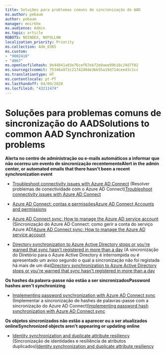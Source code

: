 ```yaml
---
title: Soluções para problemas comuns de sincronização do AAD
ms.author: pebaum
author: pebaum
manager: mnirkhe
ms.audience: Admin
ms.topic: article
ROBOTS: NOINDEX, NOFOLLOW
localization_priority: Priority
ms.collection: Adm_O365
ms.custom:
- "9002418"
- "4867"
ms.openlocfilehash: bb44841a83e76cef67eb72e9aee99b18c24d7f02
ms.sourcegitcommit: 75346a972c2174248de3bb55a19d714cee43c1cc
ms.translationtype: HT
ms.contentlocale: pt-PT
ms.lasthandoff: 04/09/2020
ms.locfileid: "43211474"
---
```

# <a name="solutions-to-common-aad-synchronization-problems"></a><span data-ttu-id="35c17-102">Soluções para problemas comuns de sincronização do AAD</span><span class="sxs-lookup"><span data-stu-id="35c17-102">Solutions to common AAD Synchronization problems</span></span>

<span data-ttu-id="35c17-103">**Alerta no centro de administração ou e-mails automáticos a informar que não ocorreu um evento de sincronização recentemente**</span><span class="sxs-lookup"><span data-stu-id="35c17-103">**Alert in the admin center, or automated emails that there hasn't been a recent synchronization event**</span></span>

- <span data-ttu-id="35c17-104">[Troubleshoot connectivity issues with Azure AD Connect](https://docs.microsoft.com/azure/active-directory/hybrid/tshoot-connect-connectivity) (Resolver problemas de conectividade com o Azure AD Connect)</span><span class="sxs-lookup"><span data-stu-id="35c17-104">[Troubleshoot connectivity issues with Azure AD Connect](https://docs.microsoft.com/azure/active-directory/hybrid/tshoot-connect-connectivity)</span></span>

- [<span data-ttu-id="35c17-105">Azure AD Connect: contas e permissões</span><span class="sxs-lookup"><span data-stu-id="35c17-105">Azure AD Connect Accounts and permissions</span></span>](https://go.microsoft.com/fwlink/p/?LinkId=820598)

- <span data-ttu-id="35c17-106">[Azure AD Connect sync: How to manage the Azure AD service account](https://docs.microsoft.com/azure/active-directory/hybrid/how-to-connect-azureadaccount) (Sincronização do Azure AD Connect: como gerir a conta do serviço Azure AD)</span><span class="sxs-lookup"><span data-stu-id="35c17-106">[Azure AD Connect sync: How to manage the Azure AD service account](https://docs.microsoft.com/azure/active-directory/hybrid/how-to-connect-azureadaccount)</span></span>

- <span data-ttu-id="35c17-107">[Directory synchronization to Azure Active Directory stops or you're warned that sync hasn't registered in more than a day](https://support.microsoft.com/help/2882421/directory-synchronization-to-azure-active-directory-stops-or-you-re-warned-that-sync-hasn-t-registered-in-more-than-a-day) (A sincronização do Diretório para o Azure Active Directory é interrompida ou é apresentado um aviso segundo o qual a sincronização não foi registada há mais de um dia)</span><span class="sxs-lookup"><span data-stu-id="35c17-107">[Directory synchronization to Azure Active Directory stops or you're warned that sync hasn't registered in more than a day](https://support.microsoft.com/help/2882421/directory-synchronization-to-azure-active-directory-stops-or-you-re-warned-that-sync-hasn-t-registered-in-more-than-a-day)</span></span>
 
<span data-ttu-id="35c17-108">**Os hashes da palavra-passe não estão a ser sincronizados**</span><span class="sxs-lookup"><span data-stu-id="35c17-108">**Password hashes aren't synchronizing**</span></span>

- <span data-ttu-id="35c17-109">[Implementing password synchronization with Azure AD Connect sync](https://docs.microsoft.com/azure/active-directory/hybrid/how-to-connect-password-hash-synchronization) (Implementar a sincronização de hashes de palavras-passe com a sincronização do Azure AD Connect)</span><span class="sxs-lookup"><span data-stu-id="35c17-109">[Implementing password hash synchronization with Azure AD Connect sync](https://docs.microsoft.com/azure/active-directory/hybrid/how-to-connect-password-hash-synchronization)</span></span>

<span data-ttu-id="35c17-110">**Os objetos sincronizados não estão a aparecer ou a ser atualizados online**</span><span class="sxs-lookup"><span data-stu-id="35c17-110">**Synchronized objects aren't appearing or updating online**</span></span>

- <span data-ttu-id="35c17-111">[Identity synchronization and duplicate attribute resiliency](https://docs.microsoft.com/azure/active-directory/hybrid/how-to-connect-syncservice-duplicate-attribute-resiliency) (Sincronização de identidades e resiliência de atributos duplicados)</span><span class="sxs-lookup"><span data-stu-id="35c17-111">[Identity synchronization and duplicate attribute resiliency](https://docs.microsoft.com/azure/active-directory/hybrid/how-to-connect-syncservice-duplicate-attribute-resiliency)</span></span>
